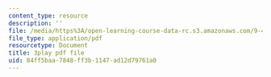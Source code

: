 ```yaml
---
content_type: resource
description: ''
file: /media/https%3A/open-learning-course-data-rc.s3.amazonaws.com/9-40-introduction-to-neural-computation-spring-2018/84ff5baa7848ff3b1147ad12d79761a0_Hf1Ma9YkOMY.pdf
file_type: application/pdf
resourcetype: Document
title: 3play pdf file
uid: 84ff5baa-7848-ff3b-1147-ad12d79761a0
---
```

